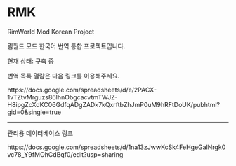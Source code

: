 # RMK
RimWorld Mod Korean Project

림월드 모드 한국어 번역 통합 프로젝트입니다.

현재 상태: 구축 중

번역 목록 열람은 다음 링크를 이용해주세요.
<p>https://docs.google.com/spreadsheets/d/e/2PACX-1vTZtvMrguzs86lhnObgcacvtmTWJZ-H8ipgZcXdKC06GdfqADgZADk7kQxrftbZhJmP0uM9hRFtDoUK/pubhtml?gid=0&single=true</p>



<hr>
관리용 데이터베이스 링크
<p>https://docs.google.com/spreadsheets/d/1na13zJwwKcSk4FeHgeGalNrgk0vc78_Y9fMOhCdBqf0/edit?usp=sharing</p>
